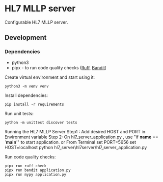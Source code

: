 # HL7 MLLP server

Configurable HL7 MLLP server.

## Development

### Dependencies

- python3
- pipx - to run code quality checks ([Ruff](https://github.com/astral-sh/ruff), [Bandit](https://github.com/PyCQA/bandit))

Create virtual environment and start using it:

```python3 -m venv venv```

Install dependencies:

```pip install -r requirements```

Run unit tests:

```python -m unittest discover tests```

Running the HL7 MLLP Server
    Step1 : Add desired HOST and PORT in Environment variable 
    Step 2: On hl7_server_application.py , use "if __name__ == '__main__'" to start application.
     or From Terminal
       set PORT=5656
       set HOST=localhost
        python hl7_server\hl7server\hl7_server_application.py



Run code quality checks:

```
pipx run ruff check
pipx run bandit application.py
pipx run mypy application.py
```